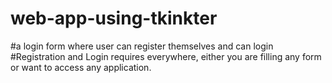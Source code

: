 # web-app-using-tkinkter
#a login form where user can register themselves and can login
#Registration and Login requires everywhere,  either you are filling any form or want to access any application.
